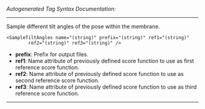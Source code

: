 _Autogenerated Tag Syntax Documentation:_

---
Sample different tilt angles of the pose within the membrane.

```
<SampleTiltAngles name="(string)" prefix="(string)" ref1="(string)"
        ref2="(string)" ref3="(string)" />
```

-   **prefix**: Prefix for output files.
-   **ref1**: Name attribute of previously defined score function to use as first reference score function.
-   **ref2**: Name attribute of previously defined score function to use as second reference score function.
-   **ref3**: Name attribute of previously defined score function to use as third reference score function.

---
